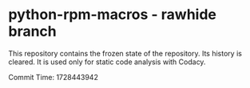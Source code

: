 # python-rpm-macros - rawhide branch

This repository contains the frozen state of the repository.
Its history is cleared. It is used only for static code
analysis with Codacy.

Commit Time: 1728443942